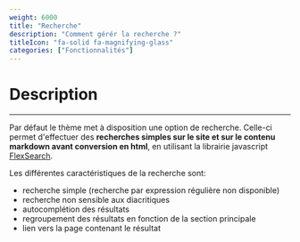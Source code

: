 ```yaml
---
weight: 6000
title: "Recherche"
description: "Comment gérér la recherche ?"
titleIcon: "fa-solid fa-magnifying-glass"
categories: ["Fonctionnalités"]
---
```


# Description
---

Par défaut le thème met à disposition une option de recherche. Celle-ci permet d'effectuer des **recherches simples sur le site et sur le contenu markdown avant conversion en html**, en utilisant la librairie javascript [FlexSearch](https://github.com/nextapps-de/flexsearch).

Les différentes caractéristiques de la recherche sont:
* recherche simple (recherche par expression régulière non disponible)
* recherche non sensible aux diacritiques
* autocomplétion des résultats
* regroupement des résultats en fonction de la section principale
* lien vers la page contenant le résultat
